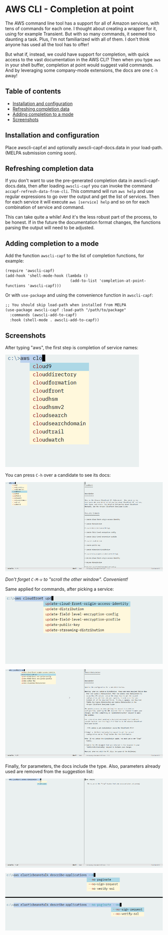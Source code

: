 # AWS CLI - Completion at point

The AWS command line tool has a support for all of Amazon services, with tens of commands for each one.
I thought about creating a wrapper for it, using for example Transient. But with so many commands, it seemed too daunting a task.
Plus, I'm not familiarized with all of them. I don't think anyone has used all the tool has to offer!  

But what if, instead, we could have support for completion, with quick access to the vast documentation in the AWS CLI? Then when you type
`aws` in your shell buffer, completion at point would suggest valid commands. And by leveraging some company-mode extensions, the docs
are one `C-h` away!

## Table of contents

<!--ts-->

   * [Installation and configuration](#installation-and-configuration)
   * [Refreshing completion data](#refreshing-completion-data)
   * [Adding completion to a mode](#adding-completion-to-a-mode)
   * [Screenshots](#screenshots)

<!--te-->

## Installation and configuration

Place awscli-capf.el and optionally awscli-capf-docs.data in your load-path. (MELPA submission coming soon).

## Refreshing completion data

If you don't want to use the pre-generated completion data in awscli-capf-docs.data, then after loading `awscli-capf` 
you can invoke the command `accapf-refresh-data-from-cli`.
This command will run `aws help` and use regular expressions to go over the output and get the list of services.
Then for each service it will execute `aws [service] help` and so on for each combination of service and command.

This can take quite a while! And it's the less robust part of the process, to be honest. If in the future the documentation
format changes, the functions parsing the output will need to be adjusted.

## Adding completion to a mode

Add the function `awscli-capf` to the list of completion functions, for example:

```elisp
(require 'awscli-capf)
(add-hook 'shell-mode-hook (lambda ()
                             (add-to-list 'completion-at-point-functions 'awscli-capf)))
```

Or with `use-package` and using the convenience function in `awscli-capf`:

```elisp
;; You should skip load-path when installed from MELPA
(use-package awscli-capf :load-path "/path/to/package"
  :commands (awscli-add-to-capf)
  :hook (shell-mode . awscli-add-to-capf))
```

## Screenshots

After typing "aws", the first step is completion of service names:

![ServiceCompletion](./screenshots/ServiceCompletion.png)

You can press `C-h` over a candidate to see its docs:

![ServiceCompletionWithDocs](./screenshots/ServiceCompletionWithDocs.png)

_Don't forget `C-M-v` to "scroll the other window". Convenient!_

Same applied for commands, after picking a service:

![CommandCompletion](./screenshots/CommandCompletion.png)

![commandCompletionWithDocs](./screenshots/CommandCompletionWithDocs.png)

Finally, for parameters, the docs include the type. Also, parameters already used
are removed from the suggestion list:

![ParameterWithDocs](./screenshots/ParameterWithDocs.png)

![ParamsNoRepeat](./screenshots/ParamsNoRepeat.png)
